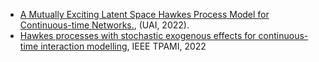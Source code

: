 * [A Mutually Exciting Latent Space Hawkes Process Model for Continuous-time Networks.](https://arxiv.org/pdf/2205.09263.pdf), (UAI, 2022).
* [Hawkes processes with stochastic exogenous effects for continuous-time interaction modelling](https://ieeexplore.ieee.org/abstract/document/9740522), IEEE TPAMI, 2022
